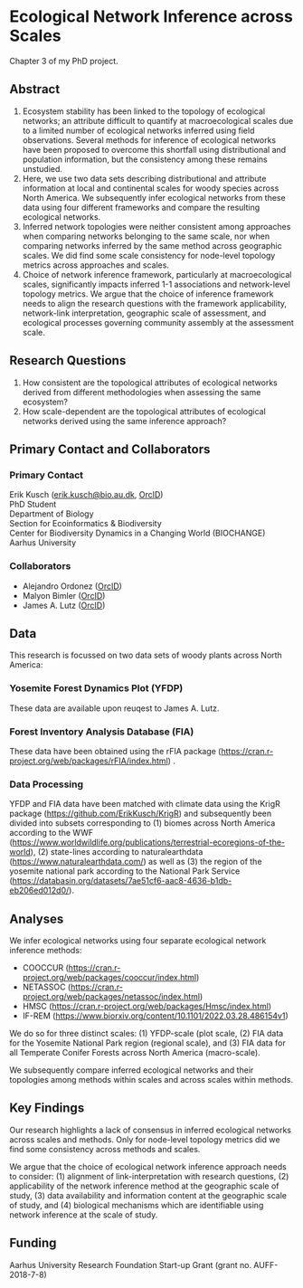 # Ecological Network Inference across Scales
Chapter 3 of my PhD project.

## Abstract
1.	Ecosystem stability has been linked to the topology of ecological networks; an attribute difficult to quantify at macroecological scales due to a limited number of ecological networks inferred using field observations. Several methods for inference of ecological networks have been proposed to overcome this shortfall using distributional and population information, but the consistency among these remains unstudied.
2.	Here, we use two data sets describing distributional and attribute information at local and continental scales for woody species across North America. We subsequently infer ecological networks from these data using four different frameworks and compare the resulting ecological networks.
3.	Inferred network topologies were neither consistent among approaches when comparing networks belonging to the same scale, nor when comparing networks inferred by the same method across geographic scales. We did find some scale consistency for node-level topology metrics across approaches and scales.
4.	Choice of network inference framework, particularly at macroecological scales, significantly impacts inferred 1-1 associations and network-level topology metrics. We argue that the choice of inference framework needs to align the research questions with the framework applicability, network-link interpretation, geographic scale of assessment, and ecological processes governing community assembly at the assessment scale.  

## Research Questions
1. How consistent are the topological attributes of ecological networks derived from different methodologies when assessing the same ecosystem?   
2. How scale-dependent are the topological attributes of ecological networks derived using the same inference approach? 

## Primary Contact and Collaborators
### Primary Contact
Erik Kusch (erik.kusch@bio.au.dk, [OrcID](https://orcid.org/my-orcid?orcid=0000-0002-4984-7646))  
PhD Student  
Department of Biology  
Section for Ecoinformatics & Biodiversity  
Center for Biodiversity Dynamics in a Changing World (BIOCHANGE)  
Aarhus University  

### Collaborators
- Alejandro Ordonez ([OrcID](https://orcid.org/0000-0003-2873-4551))  
- Malyon Bimler ([OrcID](https://orcid.org/0000-0003-0059-2360))  
- James A. Lutz ([OrcID](https://orcid.org/0000-0002-2560-0710))

## Data
This research is focussed on two data sets of woody plants across North America:  

### Yosemite Forest Dynamics Plot (YFDP)  
These data are available upon reuqest to James A. Lutz.

### Forest Inventory Analysis Database (FIA)
These data have been obtained using the rFIA package (https://cran.r-project.org/web/packages/rFIA/index.html) .

### Data Processing
YFDP and FIA data have been matched with climate data using the KrigR package (https://github.com/ErikKusch/KrigR) and subsequently been divided into subsets corresponding to (1) biomes across North America according to the WWF (https://www.worldwildlife.org/publications/terrestrial-ecoregions-of-the-world), (2) state-lines according to naturalearthdata (https://www.naturalearthdata.com/) as well as (3) the region of the yosemite national park according to the National Park Service (https://databasin.org/datasets/7ae51cf6-aac8-4636-b1db-eb206ed012d0/).

## Analyses
We infer ecological networks using four separate ecological network inference methods:
- COOCCUR (https://cran.r-project.org/web/packages/cooccur/index.html)
- NETASSOC (https://cran.r-project.org/web/packages/netassoc/index.html)
- HMSC (https://cran.r-project.org/web/packages/Hmsc/index.html)
- IF-REM (https://www.biorxiv.org/content/10.1101/2022.03.28.486154v1)

We do so for three distinct scales: (1) YFDP-scale (plot scale, (2) FIA data for the Yosemite National Park region (regional scale), and (3) FIA data for all Temperate Conifer Forests across North America (macro-scale).

We subsequently compare inferred ecological networks and their topologies among methods within scales and across scales within methods.

## Key Findings
Our research highlights a lack of consensus in inferred ecological networks across scales and methods. Only for node-level topology metrics did we find some consistency across methods and scales.

We argue that the choice of ecological network inference approach needs to consider: (1) alignment of link-interpretation with research questions, (2) applicability of the network inference method at the geographic scale of study, (3) data availability and information content at the geographic scale of study, and (4) biological mechanisms which are identifiable using network inference at the scale of study. 

## Funding
Aarhus University Research Foundation Start-up Grant (grant no. AUFF-2018-7-8) 
